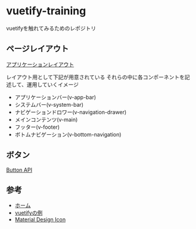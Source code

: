 # vuetify-training
vuetifyを触れてみるためのレポジトリ

## ページレイアウト

[アプリケーションレイアウト](https://vuetifyjs.com/en/features/application-layout/)

レイアウト用として下記が用意されている
それらの中に各コンポーネントを記述して、運用していくイメージ

* アプリケーションバー(v-app-bar)
* システムバー(v-system-bar)
* ナビゲーションドロワー(v-navigation-drawer)
* メインコンテンツ(v-main)
* フッター(v-footer)
* ボトムナビゲーション(v-bottom-navigation)

## ボタン

[Button API](https://vuetifyjs.com/en/api/v-btn/)


## 参考

* [ホーム](https://vuetifyjs.com/en/)
* [vuetifyの例](https://github.com/vuetifyjs/vuetify/tree/master/packages/docs/src/examples)
* [Material Design Icon](https://pictogrammers.com/library/mdi/)
